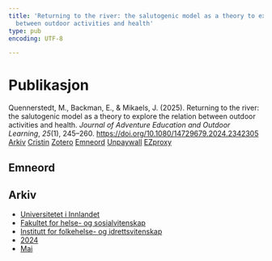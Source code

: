 ```yaml
---
title: 'Returning to the river: the salutogenic model as a theory to explore the relation
  between outdoor activities and health'
type: pub
encoding: UTF-8

---
```

<h1>Publikasjon</h1>
<article id="csl-bib-container-AHVKT6RM" class="csl-bib-container">
  <div class="csl-bib-body"> <div class="csl-entry">Quennerstedt, M., Backman, E., &#38; Mikaels, J. (2025). Returning to the river: the salutogenic model as a theory to explore the relation between outdoor activities and health. <i>Journal of Adventure Education and Outdoor Learning</i>, <i>25</i>(1), 245–260. <a href="https://doi.org/10.1080/14729679.2024.2342305">https://doi.org/10.1080/14729679.2024.2342305</a></div> </div>
  <div class="csl-bib-buttons">
    <a href="#taxonomy-article-AHVKT6RM" alt="archive" class="csl-bib-button">Arkiv</a>
    <a href="https://app.cristin.no/results/show.jsf?id=2266624" alt="Cristin" class="csl-bib-button">Cristin</a>
    <a href="http://zotero.org/groups/5881554/items/AHVKT6RM" alt="Zotero" class="csl-bib-button">Zotero</a>
    <a href="#keywords-article-AHVKT6RM" alt="keywords" class="csl-bib-button">Emneord</a>
    <a href="https://www.tandfonline.com/doi/pdf/10.1080/14729679.2024.2342305?needAccess=true" alt="Unpaywall" class="csl-bib-button">Unpaywall</a>
    <a href="https://www.tandfonline.com/doi/pdf/10.1080/14729679.2024.2342305?needAccess=true" alt="EZproxy" class="csl-bib-button">EZproxy</a>
  </div>
  <div id="csl-bib-meta-container-AHVKT6RM"></div>
</article>
<div id="csl-bib-meta-AHVKT6RM" class="csl-bib-meta">
  <article id="keywords-article-AHVKT6RM" class="keywords-article">
    <h1>Emneord</h1>
    
  </article>
  <article id="taxonomy-article-AHVKT6RM" class="taxonomy-article">
    <h1>Arkiv</h1>
    <ul>
      <li>
        <a href="/nn/archive/?key=3DCRN523">Universitetet i Innlandet</a>
      </li>
      <li>
        <a href="/nn/archive/?key=IDKFS3MX">Fakultet for helse- og sosialvitenskap</a>
      </li>
      <li>
        <a href="/nn/archive/?key=FJXE3Z8X">Institutt for folkehelse- og idrettsvitenskap</a>
      </li>
      <li>
        <a href="/nn/archive/?key=DLUBDP8T">2024</a>
      </li>
      <li>
        <a href="/nn/archive/?key=MLDFMPSM">Mai</a>
      </li>
    </ul>
  </article>
</div>
